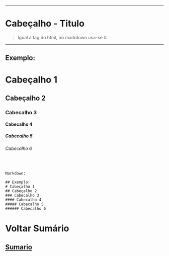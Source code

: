 ----

# Cabeçalho - Titulo

> Igual à tag <h></h> do html, no markdown usa-se #.

----

## Exemplo:
# Cabeçalho 1
## Cabeçalho 2
### Cabecalho 3
#### Cabecalho 4
##### Cabecalho 5
###### Cabecalho 6

<br>
 

```
Markdown:

## Exemplo:
# Cabeçalho 1
## Cabeçalho 2
### Cabecalho 3
#### Cabecalho 4
##### Cabecalho 5
###### Cabecalho 6
```

# Voltar Sumário
## [Sumario](00-Sumario.md)